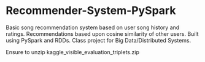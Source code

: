 # Recommender-System-PySpark
Basic song recommendation system based on user song history and ratings. Recommendations based upon cosine similarity of other users. Built using PySpark and RDDs. Class project for Big Data/Distributed Systems.

Ensure to unzip kaggle_visible_evaluation_triplets.zip

